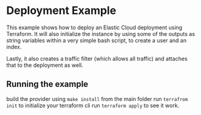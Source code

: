 # Deployment Example

This example shows how to deploy an Elastic Cloud deployment using Terraform.
It will also initialize the instance by using some of the outputs as string variables within a very simple bash script, to create a user and an index.

Lastly, it also creates a traffic filter (which allows all traffic) and attaches that to the deployment as well.

## Running the example
build the provider using `make install` from the main folder
run `terrafrom init` to initialize your terraform cli
run `terraform apply` to see it work.
